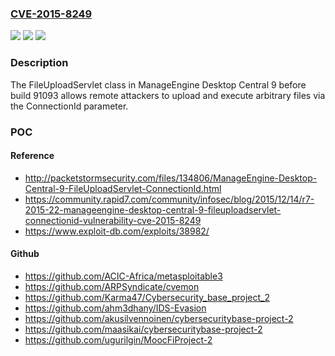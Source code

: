 ### [CVE-2015-8249](https://cve.mitre.org/cgi-bin/cvename.cgi?name=CVE-2015-8249)
![](https://img.shields.io/static/v1?label=Product&message=n%2Fa&color=blue)
![](https://img.shields.io/static/v1?label=Version&message=n%2Fa&color=blue)
![](https://img.shields.io/static/v1?label=Vulnerability&message=n%2Fa&color=brighgreen)

### Description

The FileUploadServlet class in ManageEngine Desktop Central 9 before build 91093 allows remote attackers to upload and execute arbitrary files via the ConnectionId parameter.

### POC

#### Reference
- http://packetstormsecurity.com/files/134806/ManageEngine-Desktop-Central-9-FileUploadServlet-ConnectionId.html
- https://community.rapid7.com/community/infosec/blog/2015/12/14/r7-2015-22-manageengine-desktop-central-9-fileuploadservlet-connectionid-vulnerability-cve-2015-8249
- https://www.exploit-db.com/exploits/38982/

#### Github
- https://github.com/ACIC-Africa/metasploitable3
- https://github.com/ARPSyndicate/cvemon
- https://github.com/Karma47/Cybersecurity_base_project_2
- https://github.com/ahm3dhany/IDS-Evasion
- https://github.com/akusilvennoinen/cybersecuritybase-project-2
- https://github.com/maasikai/cybersecuritybase-project-2
- https://github.com/ugurilgin/MoocFiProject-2

